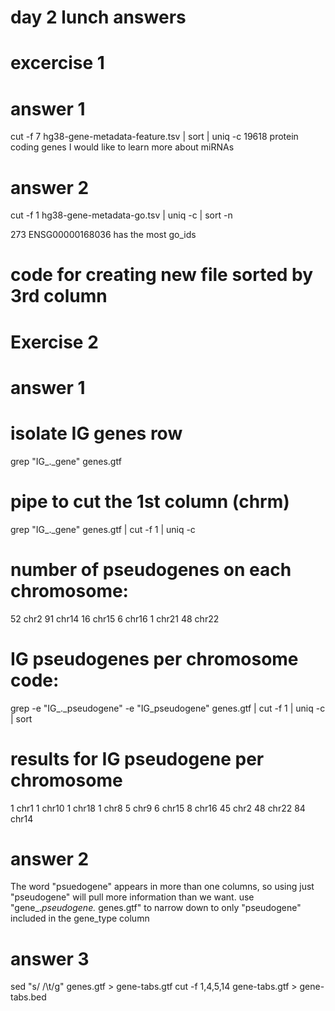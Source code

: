 # day 2 lunch answers
# excercise 1
# answer 1
cut -f 7  hg38-gene-metadata-feature.tsv | sort | uniq -c
19618 protein coding genes
I would like to learn more about miRNAs

# answer 2
cut -f 1 hg38-gene-metadata-go.tsv | uniq -c | sort -n

273 ENSG00000168036 has the most go_ids
# code for creating new file sorted by 3rd column


# Exercise 2 
# answer 1
# isolate IG genes row
grep "IG_._gene" genes.gtf 
# pipe to cut the 1st column (chrm) 
grep "IG_._gene" genes.gtf | cut -f 1 | uniq -c   
# number of pseudogenes on each chromosome:
52 chr2
  91 chr14
  16 chr15
   6 chr16
   1 chr21
  48 chr22
# IG pseudogenes per chromosome code:
grep -e "IG_._pseudogene" -e "IG_pseudogene" genes.gtf | cut -f 1 | uniq -c | sort   
# results for IG pseudogene per chromosome   
   1 chr1
   1 chr10
   1 chr18
   1 chr8
   5 chr9
   6 chr15
   8 chr16
  45 chr2
  48 chr22
  84 chr14

# answer 2
The word "psuedogene" appears in more than one columns, so using just "pseudogene" will pull more information than we want. 
use "gene_.*pseudogene.* genes.gtf" to narrow down to only "pseudogene" included in the gene_type column

# answer 3
sed "s/ /\t/g" genes.gtf > gene-tabs.gtf
cut -f 1,4,5,14 gene-tabs.gtf > gene-tabs.bed


